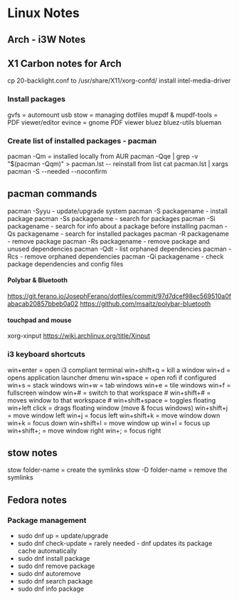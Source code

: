 # Linux Notes

## Arch - i3W Notes

## X1 Carbon notes for Arch
cp 20-backlight.conf to /usr/share/X11/xorg-confd/
install intel-media-driver

### Install packages
gvfs = automount usb
stow = managing dotfiles
mupdf & mupdf-tools = PDF viewer/editor
evince = gnome PDF viewer
bluez bluez-utils blueman

### Create list of installed packages - pacman
pacman -Qm = installed locally from AUR
pacman -Qqe | grep -v "$(pacman -Qqm)" > pacman.lst
-- reinstall from list
cat pacman.lst | xargs pacman -S --needed --noconfirm
## pacman commands
pacman -Syyu  - update/upgrade system
pacman -S packagename  - install package
pacman -Ss packagename  - search for packages
pacman -Si packagename  - search for info about a package before installing
pacman -Qs packagename  - search for installed packages
pacman -R packagename  - remove package
pacman -Rs packagename  - remove package and unused dependencies
pacman -Qdt  - list orphaned dependencies
pacman -Rcs  - remove orphaned dependencies
pacman -Qi packagename  - check package dependencies and config files

#### Polybar & Bluetooth
https://git.ferano.io/JosephFerano/dotfiles/commit/97d7dcef98ec569510a0fabacab20857bbeb0a02
https://github.com/msaitz/polybar-bluetooth

#### touchpad and mouse
xorg-xinput
https://wiki.archlinux.org/title/Xinput

### i3 keyboard shortcuts
win+enter = open i3 compliant terminal
win+shift+q = kill a window
win+d = opens application launcher dmenu
win+space = open rofi if configured
win+s = stack windows
win+w = tab windows
win+e = tile windows
win+f = fullscreen window
win+# = switch to that workspace #
win+shift+#  = moves window to that workspace #
win+shift+space = toggles floating
win+left click = drags floating window
(move & focus windows)
win+shift+j = move window left
win+j = focus left
win+shift+k = move window down
win+k = focus down
win+shift+l = move window up
win+l = focus up
win+shift+; = move window right
win+; = focus right

## stow notes
 stow folder-name = create the symlinks
 stow -D folder-name  = remove the symlinks
 
## Fedora notes

### Package management

- sudo dnf up   =  update/upgrade
- sudo dnf check-update   =  rarely needed - dnf updates its package cache automatically
- sudo dnf install package
- sudo dnf remove package
- sudo dnf autoremove
- sudo dnf search package
- sudo dnf info package
